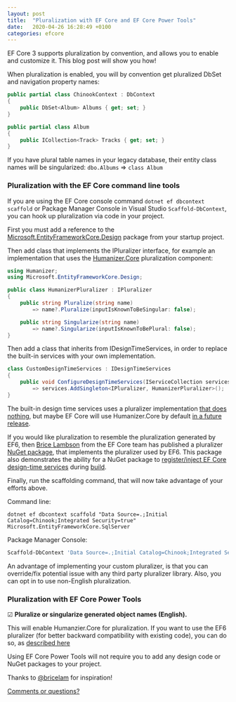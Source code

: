 ```yaml
---
layout: post
title:  "Pluralization with EF Core and EF Core Power Tools"
date:   2020-04-26 16:28:49 +0100
categories: efcore
---
```

EF Core 3 supports pluralization by convention, and allows you to enable and customize it. This blog post will show you how!

When pluralization is enabled, you will by convention get pluralized DbSet and navigation property names:

```csharp
public partial class ChinookContext : DbContext
{
    public DbSet<Album> Albums { get; set; }
}

public partial class Album
{
    public ICollection<Track> Tracks { get; set; }
}
```
If you have plural table names in your legacy database, their entity class names will be singularized: `dbo.Albums` => `class Album`

### Pluralization with the EF Core command line tools

If you are using the EF Core console command `dotnet ef dbcontext scaffold` or Package Manager Console in Visual Studio `Scaffold-DbContext`, you can hook up pluralization via code in your project.

First you must add a reference to the [Microsoft.EntityFrameworkCore.Design]( https://www.nuget.org/packages/Microsoft.EntityFrameworkCore.Design/) package from your startup project.

Then add class that implements the IPluralizer interface, for example an implementation that uses the [Humanizer.Core](https://www.nuget.org/packages/Humanizer.Core/) pluralization component:

```csharp
using Humanizer;
using Microsoft.EntityFrameworkCore.Design;

public class HumanizerPluralizer : IPluralizer
{
    public string Pluralize(string name)
        => name?.Pluralize(inputIsKnownToBeSingular: false);

    public string Singularize(string name)
        => name?.Singularize(inputIsKnownToBePlural: false);
}
```
Then add a class that inherits from IDesignTimeServices, in order to replace the built-in services with your own implementation. 

```csharp
class CustomDesignTimeServices : IDesignTimeServices
{
    public void ConfigureDesignTimeServices(IServiceCollection services)
        => services.AddSingleton<IPluralizer, HumanizerPluralizer>();
}
```
The built-in design time services uses a pluralizer implementation [that does nothing](https://github.com/dotnet/efcore/blob/master/src/EFCore.Design/Design/DesignTimeServiceCollectionExtensions.cs#L80), but maybe EF Core will use Humanizer.Core by default [in a future release](https://github.com/dotnet/efcore/pull/20577).

If you would like pluralization to resemble the pluralization generated by EF6, then [Brice Lambson](https://github.com/bricelam) from the EF Core team has published a pluralizer [NuGet package](https://www.nuget.org/packages/Bricelam.EntityFrameworkCore.Pluralizer/), that implements the pluralizer used by EF6. This package also demonstrates the ability for a NuGet package to [register/inject EF Core design-time services](https://github.com/bricelam/EFCore.Pluralizer#how-it-works) during [build](https://github.com/bricelam/EFCore.Pluralizer/blob/master/EFCore.Pluralizer/build/netstandard2.0/Bricelam.EntityFrameworkCore.Pluralizer.targets#L38).

Finally, run the scaffolding command, that will now take advantage of your efforts above.

Command line: 
```dos
dotnet ef dbcontext scaffold "Data Source=.;Initial Catalog=Chinook;Integrated Security=true" Microsoft.EntityFrameworkCore.SqlServer
```
Package Manager Console:
```powershell
Scaffold-DbContext 'Data Source=.;Initial Catalog=Chinook;Integrated Security=true' Microsoft.EntityFrameworkCore.SqlServer
```

An advantage of implementing your custom pluralizer, is that you can override/fix potential issue with any third party pluralizer library. Also, you can opt in to use non-English pluralization.

### Pluralization with EF Core Power Tools

&#x2611; **Pluralize or singularize generated object names (English).**

This will enable Humanzier.Core for pluralization. If you want to use the EF6 pluralizer (for better backward compatibility with existing code), you can do so, as [described here](https://github.com/ErikEJ/EFCorePowerTools/wiki/Reverse-Engineering#pluralization)

Using EF Core Power Tools will not require you to add any design code or NuGet packages to your project.

Thanks to [@bricelam](https://github.com/bricelam) for inspiration!

[Comments or questions?](https://github.com/ErikEJ/erikej.github.io/issues/6)
